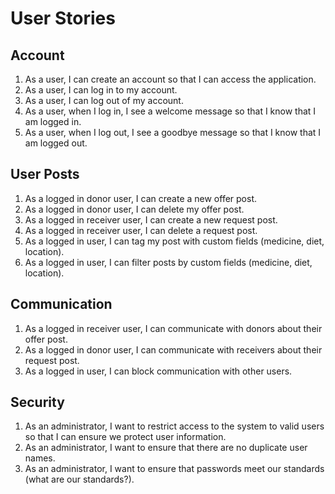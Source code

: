 # User Stories

## Account
1. As a user, I can create an account so that I can access the application. 
2. As a user, I can log in to my account. 
3. As a user, I can log out of my account. 
4. As a user, when I log in, I see a welcome message so that I know that I am logged in. 
5. As a user, when I log out, I see a goodbye message so that I know that I am logged out. 

## User Posts
1. As a logged in donor user, I can create a new offer post.
2. As a logged in donor user, I can delete my offer post.
3. As a logged in receiver user, I can create a new request post.
4. As a logged in receiver user, I can delete a request post. 
5. As a logged in user, I can tag my post with custom fields (medicine, diet, location).
6. As a logged in user, I can filter  posts by custom fields (medicine, diet, location).

## Communication
1. As a logged in receiver user, I can communicate with donors about their offer post.
2. As a logged in donor user, I can communicate with receivers about their request post. 
3. As a logged in user, I can block communication with other users.

## Security
1. As an administrator, I want to restrict access to the system to valid users so that I can ensure we protect user information.
2. As an administrator, I want to ensure that there are no duplicate user names.
3. As an administrator, I want to ensure that passwords meet our standards (what are our standards?).
